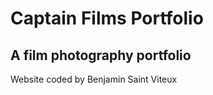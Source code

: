 # Captain Films Portfolio

## A film photography portfolio

<p>Website coded by Benjamin Saint Viteux </p>
